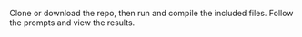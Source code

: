 Clone or download the repo, then run and compile the included files. Follow the prompts and view the results. 
